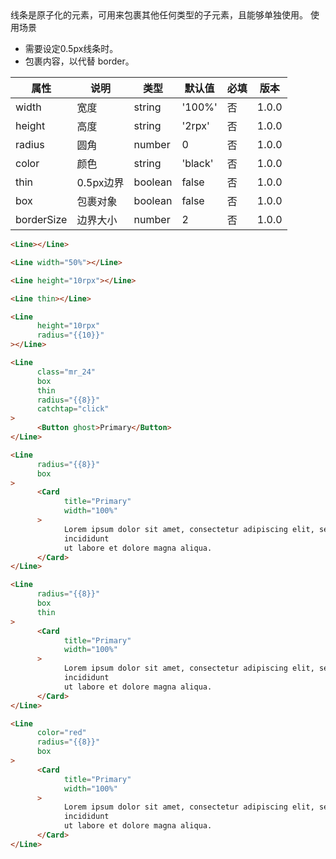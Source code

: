 <Description>
      <Text type='desc'>
           线条是原子化的元素，可用来包裹其他任何类型的子元素，且能够单独使用。
      </Text>
      <Text type='title'>使用场景</Text>
      <ul>
            <li>需要设定0.5px线条时。</li>
            <li>包裹内容，以代替 border。</li>
      </ul>
</Description>

| 属性 | 说明 | 类型 | 默认值 | 必填 | 版本 |
| - | - | - | - | - | - |
| width | 宽度 | string | '100%' | 否 | 1.0.0 |
| height | 高度 | string | '2rpx' | 否 | 1.0.0 |
| radius | 圆角 | number | 0 | 否 | 1.0.0 |
| color | 颜色 | string | 'black' | 否 | 1.0.0 |
| thin | 0.5px边界 | boolean | false | 否 | 1.0.0 |
| box | 包裹对象 | boolean | false | 否 | 1.0.0 |
| borderSize | 边界大小 | number | 2 | 否 | 1.0.0 |

<Title>默认效果</Title>

```html
<Line></Line>
```

<Title>设定宽度</Title>

```html
<Line width="50%"></Line>
```

<Title>设定高度</Title>

```html
<Line height="10rpx"></Line>
```

<Title>0.5px线条</Title>

```html
<Line thin></Line>
```

<Title>设定圆角</Title>

```html
<Line 
      height="10rpx"
      radius="{{10}}"
></Line>
```

<Title>配合使用</Title>

```html
<Line
      class="mr_24"
      box
      thin
      radius="{{8}}"
      catchtap="click"
>
      <Button ghost>Primary</Button>
</Line>
```

<Title>包裹对象</Title>

```html
<Line
      radius="{{8}}"
      box
>
      <Card
            title="Primary"
            width="100%"
      >
            Lorem ipsum dolor sit amet, consectetur adipiscing elit, sed do eiusmod tempor
            incididunt
            ut labore et dolore magna aliqua.
      </Card>
</Line>
```

<Title>0.5px边界</Title>

```html
<Line
      radius="{{8}}"
      box
      thin
>
      <Card
            title="Primary"
            width="100%"
      >
            Lorem ipsum dolor sit amet, consectetur adipiscing elit, sed do eiusmod tempor
            incididunt
            ut labore et dolore magna aliqua.
      </Card>
</Line>
```

<Title>边界颜色</Title>

```html
<Line
      color="red"
      radius="{{8}}"
      box
>
      <Card
            title="Primary"
            width="100%"
      >
            Lorem ipsum dolor sit amet, consectetur adipiscing elit, sed do eiusmod tempor
            incididunt
            ut labore et dolore magna aliqua.
      </Card>
</Line>
```
